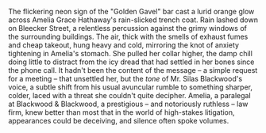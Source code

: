 The flickering neon sign of the "Golden Gavel" bar cast a lurid orange glow across Amelia Grace Hathaway's rain-slicked trench coat.  Rain lashed down on Bleecker Street, a relentless percussion against the grimy windows of the surrounding buildings.  The air, thick with the smells of exhaust fumes and cheap takeout, hung heavy and cold, mirroring the knot of anxiety tightening in Amelia's stomach.  She pulled her collar higher, the damp chill doing little to distract from the icy dread that had settled in her bones since the phone call.  It hadn't been the content of the message – a simple request for a meeting – that unsettled her, but the *tone* of Mr. Silas Blackwood's voice, a subtle shift from his usual avuncular rumble to something sharper, colder, laced with a threat she couldn't quite decipher.  Amelia, a paralegal at Blackwood & Blackwood, a prestigious – and notoriously ruthless – law firm, knew better than most that in the world of high-stakes litigation, appearances could be deceiving, and silence often spoke volumes.
